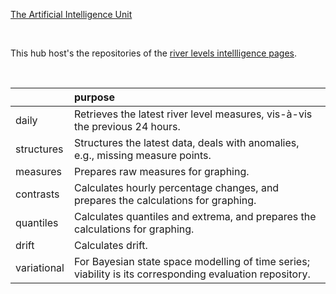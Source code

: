 [The Artificial Intelligence Unit](https://github.com/theartificialintelligenceunit)

<br>

This hub host's the repositories of the <a href="https://theartificialintelligenceunit.github.io/intelligence/html/in-river-predictions.html">river levels intellligence pages</a>.  

<br>

&nbsp; | purpose
:--- | :---
daily | Retrieves the latest river level measures, vis-à-vis the previous 24 hours.
structures | Structures the latest data, deals with anomalies, e.g., missing measure points.
measures | Prepares raw measures for graphing.
contrasts | Calculates hourly percentage changes, and prepares the calculations for graphing.
quantiles | Calculates quantiles and extrema, and prepares the calculations for graphing.
drift | Calculates drift.
variational | For Bayesian state space modelling of time series; viability is its  corresponding evaluation repository.


<br>
<br>

<br>
<br>

<br>
<br>

<br>
<br>
